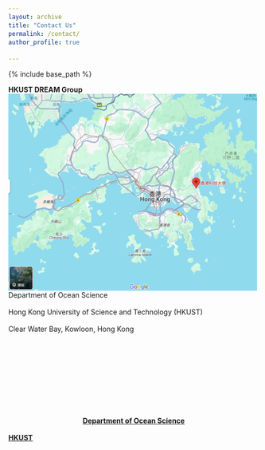 ```yaml
---
layout: archive
title: "Contact Us"
permalink: /contact/
author_profile: true

---
```


{% include base_path %}

**HKUST DREAM Group** <img style="float: left; padding-right: 15px;" src="/images/location.png" width="500"> 
<br/><br/>
Department of Ocean Science
<br/><br/>
Hong Kong University of Science and Technology (HKUST)
<br/><br/>
Clear Water Bay, Kowloon, Hong Kong
<br/><br/>
<br/><br/>
<br/><br/>
<br/><br/>
<br/><br/>

<center>
  <b>
    <a href="https://oces.hkust.edu.hk/">Department of Ocean Science</a>
  </b>
</center>
<br>
</center>
  <b>
    <a href="https://hkust.edu.hk/">HKUST</a>
  </b>
</center>
